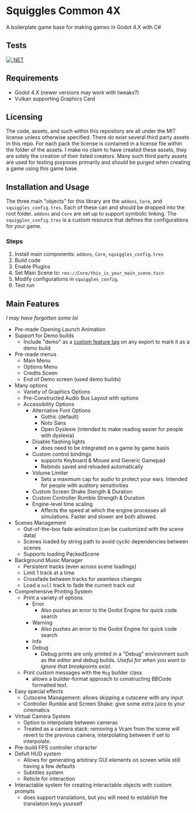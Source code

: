 # Squiggles Common 4X

A boilerplate game base for making games in Godot 4.X with C#

## Tests
[![.NET](https://github.com/QueenOfSquiggles/SquigglesCommon4X/actions/workflows/dotnet.yml/badge.svg)](https://github.com/QueenOfSquiggles/SquigglesCommon4X/actions/workflows/dotnet.yml)

## Requirements
- Godot 4.X (newer versions may work with tweaks?)
- Vulkan supporting Graphics Card

## Licensing
The code, assets, and such within this repository are all under the MIT license unless otherwise specified.
There do exist several third party assets in this repo. For each pack the license is contained in a license file within the folder of the assets. I make no claim to have created these assets, they are solely the creation of their listed creators. Many such third party assets are used for testing purposes primarily and should be purged when creating a game using this game base. 

## Installation and Usage

The three main "objects" for this library are the `addons`, `Core`, and `squiggles_config.tres`. Each of these can and should be dropped into the root folder. `addons` and `Core` are set up to support symbolic linking. The `squiggles_config.tres` is a custom resource that defines the configurations for your game.

### Steps
1. Install main components: `addons`, `Core`, `squiggles_config.tres`
2. Build code
3. Enable Plugins
4. Set Main Scene to: `res://Core/this_is_your_main_scene.tscn`
5. Modify configurations in `squiggles_config`.
6. Test run

## Main Features
*I may have forgotten some lol*

- Pre-made Opening Launch Animation
- Support for Demo builds
	- Include "demo" as a [custom feature tag](https://docs.godotengine.org/en/stable/tutorials/export/feature_tags.html) on any export to mark it as a demo build
- Pre-made menus
	- Main Menu
	- Options Menu
	- Credits Sceen
	- End of Demo screen (used demo builds)
- Many options
	- Variety of Graphics Options
	- Pre-Constructed Audio Bus Layout with options
	- Accessibility Options
		- Alternative Font Options
			- Gothic (default)
			- Noto Sans
			- Open Dyslexie (intended to make reading easier for people with dyslexia)
		- Disable flashing lights
			- does need to be integrated on a game by game basis
		- Custom control bindings
			- supports Keyboard & Mouse and Generic Gamepad
			- Rebinds saved and reloaded automatically
		- Volume Limiter
			- Sets a maximum cap for audio to protect your ears. Intended for people with auditory sensitivities
		- Custom Screen Shake Stength & Duration
		- Custom Controller Rumble Strength & Duration
		- Engine-level time scaling
			- Affects the speed at which the engine processes all simulations. Faster and slower are both allowed.
- Scenes Management
	- Out-of-the-box fade animation (can be customized with the scene data)
	- Scenes loaded by string path to avoid cyclic dependencies between scenes
	- Supports loading PackedScene
- Background Music Manager
	- Persistent tracks (even across scene loadings)
	- Limit 1 track at a time
	- Crossfade between tracks for seamless changes
	- Load a `null` track to fade the current track out
- Comprehensive Printing System
	- Print a variety of options
		- Error
			- Also pushes an error to the Godot Engine for quick code search
		- Warning
			- Also pushes an error to the Godot Engine for quick code search
		- Info
		- Debug
			- Debug prints are only printed in a "Debug" environment such as the editor and debug builds. *Useful for when you want to ignore that breakpoints exist*.
	- Print custom messages with the `Msg` builder class
		- allows a builder-format approach to constructing BBCode formatted text.
- Easy special effects
	- Cutscene Management: allows skipping a cutscene with any input
	- Controller Rumble and Screen Shake: give some extra juice to your cinematics
- Virtual Camera System
	- Option to interpolate between cameras
	- Treated as a camera stack: removing a Vcam from the scene will revert to the previous camera, interpolating between if set to interpolate.
- Pre-build FPS controller character
- Defult HUD system
	- Allows for generating arbitrary GUI elements on screen while still having a few defaults
	- Subtitles system
	- Reticle for interaction
- Interactable system for creating interactable objects with custom prompts
	- does support translations, but you will need to establish the translation keys yourself
